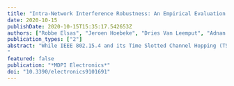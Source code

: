 ```yaml
---
title: "Intra-Network Interference Robustness: An Empirical Evaluation of IEEE 802.15.4-2015 SUN-OFDM"
date: 2020-10-15
publishDate: 2020-10-15T15:35:17.542653Z
authors: ["Robbe Elsas", "Jeroen Hoebeke", "Dries Van Leemput", "Adnan Shahid", "Glenn Daneels", "Jeroen Famaey", "Eli De Poorter"]
publication_types: ["2"]
abstract: "While IEEE 802.15.4 and its Time Slotted Channel Hopping (TSCH) medium access mode were developed as a wireless substitute for reliable process monitoring in industrial environments, most deployments use a single/static physical layer (PHY) configuration. Instead of limiting all links to the throughput and reliability of a single Modulation and Coding Scheme (MCS), you can dynamically re-configure the PHY of link endpoints according to the context. However, such modulation diversity causes links to coincide in time/frequency space, resulting in poor reliability if left unchecked. Nonetheless, to some level, intentional spatial overlap improves resource efficiency while partially preserving the benefits of modulation diversity. Hence, we measured the mutual interference robustness of certain Smart Utility Network (SUN) Orthogonal Frequency Division Multiplexing (OFDM) configurations, as a first step towards combining spatial re-use and modulation diversity. This paper discusses the packet reception performance of those PHY configurations in terms of Signal to Interference Ratio (SIR) and time-overlap percentage between interference and targeted parts of useful transmissions. In summary, we found SUN-OFDM O3 MCS1 and O4 MCS2 performed best. Consequently, one should consider them when developing TSCH scheduling mechanisms in the search for resource efficient ubiquitous connectivity through modulation diversity and spatial re-use.
"
featured: false
publication: "*MDPI Electronics*"
doi: "10.3390/electronics9101691"
---
```


